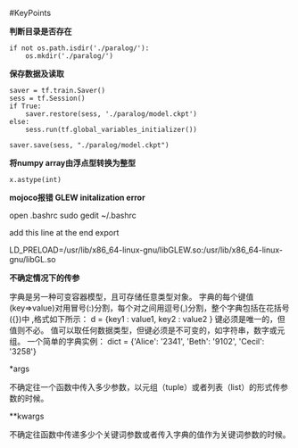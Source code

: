 #KeyPoints

**判断目录是否存在**
```
if not os.path.isdir('./paralog/'):
    os.mkdir('./paralog/')
```

**保存数据及读取**
```
saver = tf.train.Saver()
sess = tf.Session()
if True: 
    saver.restore(sess, './paralog/model.ckpt')
else:
    sess.run(tf.global_variables_initializer())

saver.save(sess, "./paralog/model.ckpt")
```

**将numpy array由浮点型转换为整型**
```
x.astype(int)
```

**mojoco报错 GLEW initalization error**

open .bashrc sudo gedit ~/.bashrc

add this line at the end export 

LD_PRELOAD=/usr/lib/x86_64-linux-gnu/libGLEW.so:/usr/lib/x86_64-linux-gnu/libGL.so

**不确定情况下的传参**

字典是另一种可变容器模型，且可存储任意类型对象。
字典的每个键值(key=>value)对用冒号(:)分割，每个对之间用逗号(,)分割，整个字典包括在花括号({})中 ,格式如下所示：
d = {key1 : value1, key2 : value2 }
键必须是唯一的，但值则不必。
值可以取任何数据类型，但键必须是不可变的，如字符串，数字或元组。
一个简单的字典实例：
dict = {'Alice': '2341', 'Beth': '9102', 'Cecil': '3258'}

*args

不确定往一个函数中传入多少参数，以元组（tuple）或者列表（list）的形式传参数的时候。

**kwargs

不确定往函数中传递多少个关键词参数或者传入字典的值作为关键词参数的时候。

